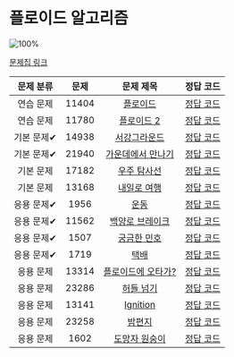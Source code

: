 # 플로이드 알고리즘

![100%](https://progress-bar.xyz/15/?scale=15&title=progress&width=500&color=babaca&suffix=/15)

[문제집 링크](https://www.acmicpc.net/workbook/view/10318)

| 문제 분류 | 문제 | 문제 제목 | 정답 코드 |
| :--: | :--: | :--: | :--: |
| 연습 문제 | 11404 | [플로이드](https://www.acmicpc.net/problem/11404) | [정답 코드](/Users/jeongjaeyoon/Documents/GitHub/algorithm/Backkingdog/0x1C/11404.cpp) |
| 연습 문제 | 11780 | [플로이드 2](https://www.acmicpc.net/problem/11780) | [정답 코드](/Users/jeongjaeyoon/Documents/GitHub/algorithm/Backkingdog/0x1C/11780.cpp) |
| 기본 문제✔ | 14938 | [서강그라운드](https://www.acmicpc.net/problem/14938) | [정답 코드](/Users/jeongjaeyoon/Documents/GitHub/algorithm/Backkingdog/0x1C/14938.cpp) |
| 기본 문제✔ | 21940 | [가운데에서 만나기](https://www.acmicpc.net/problem/21940) | [정답 코드](/Users/jeongjaeyoon/Documents/GitHub/algorithm/Backkingdog/0x1C/21940.cpp) |
| 기본 문제 | 17182 | [우주 탐사선](https://www.acmicpc.net/problem/17182) | [정답 코드](/Users/jeongjaeyoon/Documents/GitHub/algorithm/Backkingdog/0x1C/17182.cpp) |
| 기본 문제 | 13168 | [내일로 여행](https://www.acmicpc.net/problem/13168) | [정답 코드](/Users/jeongjaeyoon/Documents/GitHub/algorithm/Backkingdog/0x1C/13168.cpp) |
| 응용 문제✔ | 1956 | [운동](https://www.acmicpc.net/problem/1956) | [정답 코드](/Users/jeongjaeyoon/Documents/GitHub/algorithm/Backkingdog/0x1C/1956.cpp) |
| 응용 문제✔ | 11562 | [백양로 브레이크](https://www.acmicpc.net/problem/11562) | [정답 코드](/Users/jeongjaeyoon/Documents/GitHub/algorithm/Backkingdog/0x1C/11562.cpp) |
| 응용 문제✔ | 1507 | [궁금한 민호](https://www.acmicpc.net/problem/1507) | [정답 코드](/Users/jeongjaeyoon/Documents/GitHub/algorithm/Backkingdog/0x1C/1507.cpp) |
| 응용 문제✔ | 1719 | [택배](https://www.acmicpc.net/problem/1719) | [정답 코드](/Users/jeongjaeyoon/Documents/GitHub/algorithm/Backkingdog/0x1C/1719.cpp) |
| 응용 문제 | 13314 | [플로이드에 오타가?](https://www.acmicpc.net/problem/13314) | [정답 코드](/Users/jeongjaeyoon/Documents/GitHub/algorithm/Backkingdog/0x1C/13314.cpp) |
| 응용 문제 | 23286 | [허들 넘기](https://www.acmicpc.net/problem/23286) | [정답 코드](/Users/jeongjaeyoon/Documents/GitHub/algorithm/Backkingdog/0x1C/23286.cpp) |
| 응용 문제 | 13141 | [Ignition](https://www.acmicpc.net/problem/13141) | [정답 코드](/Users/jeongjaeyoon/Documents/GitHub/algorithm/Backkingdog/0x1C/13141.cpp) |
| 응용 문제 | 23258 | [밤편지](https://www.acmicpc.net/problem/23258) | [정답 코드](/Users/jeongjaeyoon/Documents/GitHub/algorithm/Backkingdog/0x1C/23258.cpp) |
| 응용 문제 | 1602 | [도망자 원숭이](https://www.acmicpc.net/problem/1602) | [정답 코드](/Users/jeongjaeyoon/Documents/GitHub/algorithm/Backkingdog/0x1C/1602.cpp) |
